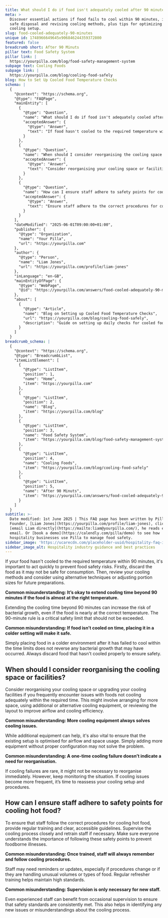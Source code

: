 ```yaml
---
title: What should I do if food isn't adequately cooled after 90 minutes?
meta: >
  Discover essential actions if food fails to cool within 90 minutes, including
  safe disposal and revising cooling methods, plus tips for optimizing your
  cooling setup.
slug: food-cooled-adequately-90-minutes
unique id: 1748966649645x906846244359372800
featured: false
breadcrumb short: After 90 Minuts
pillar text: Food Safety System
pillar link: |
  https://yourpilla.com/blog/food-safety-management-system
subpage text: Cooling Foods
subpage link: |
  https://yourpilla.com/blog/cooling-food-safely
blog: How to Set Up Cooled Food Temperature Checks
schema: |
  {
    "@context": "https://schema.org",
    "@type": "FAQPage",
    "mainEntity": [
      {
        "@type": "Question",
        "name": "What should I do if food isn't adequately cooled after 90 minutes?",
        "acceptedAnswer": {
          "@type": "Answer",
          "text": "If food hasn't cooled to the required temperature within 90 minutes, it's crucial to immediately discard the food to prevent food safety risks. Also, review and possibly adjust your cooling methods or portion sizes for future preparations to ensure all food cools adequately within the time limit."
        }
      },
      {
        "@type": "Question",
        "name": "When should I consider reorganising the cooling space or facilities?",
        "acceptedAnswer": {
          "@type": "Answer",
          "text": "Consider reorganising your cooling space or facilities if you frequently encounter issues with foods not cooling within the required time. This might include arranging more space, adding or changing cooling equipment, or improving the layout for better airflow and efficiency."
        }
      },
      {
        "@type": "Question",
        "name": "How can I ensure staff adhere to safety points for cooling hot food?",
        "acceptedAnswer": {
          "@type": "Answer",
          "text": "Ensure staff adhere to the correct procedures for cooling hot food by providing regular training and clear guidelines. It's important to supervise the cooling process closely and offer refresher training to maintain safety standards and prevent foodborne illnesses."
        }
      }
    ],
    "dateModified": "2025-06-01T09:00:00+01:00",
    "publisher": {
      "@type": "Organization",
      "name": "Your Pilla",
      "url": "https://yourpilla.com"
    },
    "author": {
      "@type": "Person",
      "name": "Liam Jones",
      "url": "https://yourpilla.com/profile/liam-jones"
    },
    "inLanguage": "en-GB",
    "mainEntityOfPage": {
      "@type": "WebPage",
      "@id": "https://yourpilla.com/answers/food-cooled-adequately-90-minutes"
    },
    "about": [
      {
        "@type": "Article",
        "name": "Blog on Setting up Cooled Food Temperature Checks",
        "url": "https://yourpilla.com/blog/cooling-food-safely",
        "description": "Guide on setting up daily checks for cooled food temperatures to ensure safety and compliance."
      }
    ]
  }
breadcrumb_schema: |
  {
    "@context": "https://schema.org",
    "@type": "BreadcrumbList",
    "itemListElement": [
      {
        "@type": "ListItem",
        "position": 1,
        "name": "Home",
        "item": "https://yourpilla.com"
      },
      {
        "@type": "ListItem",
        "position": 2,
        "name": "Blog",
        "item": "https://yourpilla.com/blog"
      },
      {
        "@type": "ListItem",
        "position": 3,
        "name": "Food Safety System",
        "item": "https://yourpilla.com/blog/food-safety-management-system"
      },
      {
        "@type": "ListItem",
        "position": 4,
        "name": "Cooling Foods",
        "item": "https://yourpilla.com/blog/cooling-food-safely"
      },
      {
        "@type": "ListItem",
        "position": 5,
        "name": "After 90 Minuts",
        "item": "https://yourpilla.com/answers/food-cooled-adequately-90-minutes"
      }
    ]
  }
subtitle: >-
  Date modified: 1st June 2025 | This FAQ page has been written by Pilla
  Founder, [Liam Jones](https://yourpilla.com/profile/liam-jones), click to
  [email Liam directly](https://mailto:liam@yourpilla.com/), he reads every
  email. Or [book a demo](https://calendly.com/pilla/demo) to see how
  hospitality businesses use Pilla to manage food safety.
sidebar_image: 'https://ucarecdn.com/placeholder-uuid/hospitality-faq-image.jpg'
sidebar_image_alt: Hospitality industry guidance and best practices
---
```

If your food hasn't cooled to the required temperature within 90 minutes, it's important to act quickly to prevent food safety risks. Firstly, discard the food as it may not be safe for consumption. Then, review your cooling methods and consider using alternative techniques or adjusting portion sizes for future preparations.

**Common misunderstanding: It’s okay to extend cooling time beyond 90 minutes if the food is almost at the right temperature.**

Extending the cooling time beyond 90 minutes can increase the risk of bacterial growth, even if the food is nearly at the correct temperature. The 90-minute rule is a critical safety limit that should not be exceeded.

**Common misunderstanding: If food isn’t cooled on time, placing it in a colder setting will make it safe.**

Simply placing food in a colder environment after it has failed to cool within the time limits does not reverse any bacterial growth that may have occurred. Always discard food that hasn't cooled properly to ensure safety.

## When should I consider reorganising the cooling space or facilities?

Consider reorganising your cooling space or upgrading your cooling facilities if you frequently encounter issues with foods not cooling adequately within the required time. This might involve arranging for more space, using additional or alternative cooling equipment, or reviewing the layout to improve airflow and cooling efficiency.

**Common misunderstanding: More cooling equipment always solves cooling issues.**

While additional equipment can help, it's also vital to ensure that the existing setup is optimised for airflow and space usage. Simply adding more equipment without proper configuration may not solve the problem.

**Common misunderstanding: A one-time cooling failure doesn’t indicate a need for reorganisation.**

If cooling failures are rare, it might not be necessary to reorganise immediately. However, keep monitoring the situation. If cooling issues become more frequent, it’s time to reassess your cooling setup and procedures.

## How can I ensure staff adhere to safety points for cooling hot food?

To ensure that staff follow the correct procedures for cooling hot food, provide regular training and clear, accessible guidelines. Supervise the cooling process closely and retrain staff if necessary. Make sure everyone understands the importance of following these safety points to prevent foodborne illnesses.

**Common misunderstanding: Once trained, staff will always remember and follow cooling procedures.**

Staff may need reminders or updates, especially if procedures change or if they are handling unusual volumes or types of food. Regular refresher training helps maintain high standards.

**Common misunderstanding: Supervision is only necessary for new staff.**

Even experienced staff can benefit from occasional supervision to ensure that safety standards are consistently met. This also helps in identifying any new issues or misunderstandings about the cooling process.
